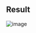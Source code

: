 
## Result

![image](https://user-images.githubusercontent.com/88201041/147540901-245971d4-d0d1-4ed9-8082-6a93198198eb.png)

